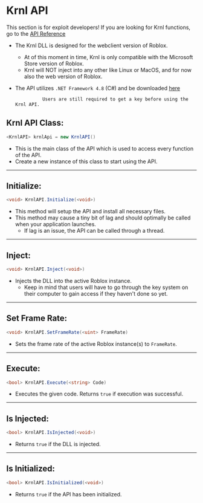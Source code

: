 # Krnl API
This section is for exploit developers! If you are looking for Krnl functions, go to the [API Reference](/APIRef.md)

- The Krnl DLL is designed for the webclient version of Roblox.
    - At of this moment in time, Krnl is only compatible with the Microsoft Store version of Roblox.
    - Krnl will NOT inject into any other like Linux or MacOS, and for now also the web version of Roblox.

- The API utilizes `.NET Framework 4.8` (C#) and be downloaded [here](https://k-storage.com/bootstrapper/files/KrnlAPI.dll)

                Users are still required to get a key before using the Krnl API.

## Krnl API Class:
```cs
<KrnlAPI> krnlApi = new KrnlAPI()
```
- This is the main class of the API which is used to access every function of the API. 
- Create a new instance of this class to start using the API.

---

## Initialize:
```cs
<void> KrnlAPI.Initialize(<void>)
```
- This method will setup the API and install all necessary files. 
- This method may cause a tiny bit of lag and should optimally be called when your application launches. 
    - If lag is an issue, the API can be called through a thread.

---

## Inject:
```cs
<void> KrnlAPI.Inject(<void>)
```
- Injects the DLL into the active Roblox instance.
    - Keep in mind that users will have to go through the key system on their computer to gain access if they haven't done so yet.

---

## Set Frame Rate:
```cs
<void> KrnlAPI.SetFrameRate(<uint> FrameRate)
```
- Sets the frame rate of the active Roblox instance(s) to `FrameRate`.

---

## Execute:
```cs
<bool> KrnlAPI.Execute(<string> Code)
```
- Executes the given code. Returns `true` if execution was successful.

---

## Is Injected:
```cs
<bool> KrnlAPI.IsInjected(<void>)
```
- Returns `true` if the DLL is injected.

---

## Is Initialized:
```cs
<bool> KrnlAPI.IsInitialized(<void>)
```
- Returns `true` if the API has been initialized.
